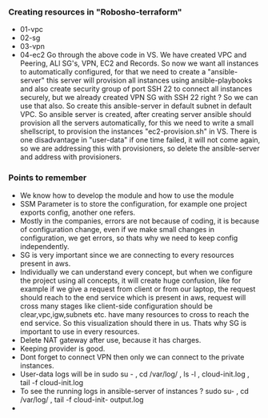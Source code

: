 ### Creating resources in "Robosho-terraform"
- 01-vpc
- 02-sg
- 03-vpn
- 04-ec2
Go through the above code in VS. We have created VPC and Peering, ALl SG's, VPN, EC2 and Records. So now we want all instances to automatically configured, for that we need to create a "ansible-server" this server will provision all instances using ansible-playbooks and also create security group of port SSH 22 to connect all instances securely, but we already created VPN SG with SSH 22 right ? So we can use that also. So create this ansible-server in default subnet in default VPC. So ansible server is created, after creating server ansible should provision all the servers automatically, for this we need to write a small shellscript, to provision the instances "ec2-provision.sh" in VS. There is one disadvantage in "user-data" if one time failed, it will not come again, so we are addressing this with provisioners, so delete the ansible-server and address with provisioners.












### Points to remember
- We know how to develop the module and how to use the module
- SSM Parameter is to store the configuration, for example one project exports config, another one refers.
- Mostly in the companies, errors are not because of coding, it is because of configuration change, even if we
  make small changes in configuration, we get errors, so thats why we need to keep config independently.
- SG is very important since we are connecting to every resources present in aws.
- Individually we can understand every concept, but when we configure the project using all concepts, it will
  create huge confusion, like for example if we give a request from client or from our laptop, the request
  should reach to the end service which is present in aws, request will cross many stages like client-side
  configuration should be clear,vpc,igw,subnets etc. have many resources to cross to reach the end service.
  So this visualization should there in us. Thats why SG is important to use in every resources.
- Delete NAT gateway after use, because it has charges.
- Keeping provider is good.
- Dont forget to connect VPN then only we can connect to the private instances.
- User-data logs will be in sudo su - , cd /var/log/ , ls -l , cloud-init.log , tail -f cloud-init.log
- To see the running logs in ansible-server of instances ? sudo su- , cd /var/log/ , tail -f cloud-init-
  output.log
- 
